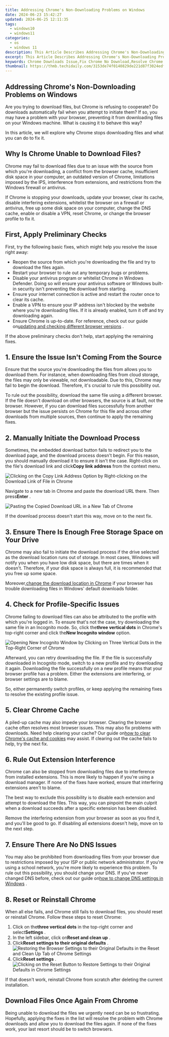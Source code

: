 ```yaml
---
title: Addressing Chrome's Non-Downloading Problems on Windows
date: 2024-06-23 15:42:27
updated: 2024-06-25 12:11:35
tags:
  - windows10
  - windows11
categories:
  - os
  - windows 11
description: This Article Describes Addressing Chrome's Non-Downloading Problems on Windows
excerpt: This Article Describes Addressing Chrome's Non-Downloading Problems on Windows
keywords: Chrome Downloads Issue,Fix Chrome No Download,Resolve Chrome Freeze,Stop Chrome Loading Error,Chrome Windows Download Fail,Addressing Chrome Not Downloading,Overcoming Chrome Download Problems
thumbnail: https://thmb.techidaily.com/3153de74f0140829de221d87f3024edf0be402597c10c002cec7499f13b2deb2.jpg
---
```


## Addressing Chrome's Non-Downloading Problems on Windows

 Are you trying to download files, but Chrome is refusing to cooperate? Do downloads automatically fail when you attempt to initiate them? If so, you may have a problem with your browser, preventing it from downloading files on your Windows machine. What is causing it to behave this way?

 In this article, we will explore why Chrome stops downloading files and what you can do to fix it.

## Why Is Chrome Unable to Download Files?

 Chrome may fail to download files due to an issue with the source from which you're downloading, a conflict from the browser cache, insufficient disk space in your computer, an outdated version of Chrome, limitations imposed by the IPS, interference from extensions, and restrictions from the Windows firewall or antivirus.

 If Chrome is stopping your downloads, update your browser, clear its cache, disable interfering extensions, whitelist the browser on a firewall or antivirus, free up some disk space on your computer, change the DNS cache, enable or disable a VPN, reset Chrome, or change the browser profile to fix it.

## First, Apply Preliminary Checks

 First, try the following basic fixes, which might help you resolve the issue right away:

* Reopen the source from which you're downloading the file and try to download the files again.
* Restart your browser to rule out any temporary bugs or problems.
* Disable your antivirus program or whitelist Chrome in Windows Defender. Doing so will ensure your antivirus software or Windows built-in security isn't preventing the download from starting.
* Ensure your internet connection is active and restart the router once to clear its cache.
* Enable a VPN to ensure your IP address isn't blocked by the website where you're downloading files. If it is already enabled, turn it off and try downloading again.
* Ensure Chrome is up-to-date. For reference, check out our guide on[updating and checking different browser versions](https://www.makeuseof.com/how-to-update-chrome-firefox-edge-desktop-mobile/#how-to-update-and-view-the-current-version-of-chrome-on-desktop) .

 If the above preliminary checks don't help, start applying the remaining fixes.

## 1\. Ensure the Issue Isn't Coming From the Source

 Ensure that the source you're downloading the files from allows you to download them. For instance, when downloading files from cloud storage, the files may only be viewable, not downloadable. Due to this, Chrome may fail to begin the download. Therefore, it's crucial to rule this possibility out.

 To rule out the possibility, download the same file using a different browser. If the file doesn't download on other browsers, the source is at fault, not the browser. However, if you can download files successfully from another browser but the issue persists on Chrome for this file and across other downloads from multiple sources, then continue to apply the remaining fixes.

## 2\. Manually Initiate the Download Process

 Sometimes, the embedded download button fails to redirect you to the download page, and the download process doesn't begin. For this reason, you should manually download it to ensure it isn't the case. Right-click on the file's download link and click**Copy link address** from the context menu.

![Clicking on the Copy Link Address Option by Right-clicking on the Download Link of File in Chrome](https://static1.makeuseofimages.com/wordpress/wp-content/uploads/2022/12/1-clicking-on-the-copy-link-address-option-by-right-clicking-on-the-download-link-of-file-in-chrome.jpg)

 Navigate to a new tab in Chrome and paste the download URL there. Then press**Enter** .

![Pasting the Copied Download URL in a New Tab of Chrome](https://static1.makeuseofimages.com/wordpress/wp-content/uploads/2022/12/2-pasting-the-copied-download-url-in-a-new-tab-of-chrome.jpg)

 If the download process doesn't start this way, move on to the next fix.

## 3\. Ensure There Is Enough Free Storage Space on Your Drive

 Chrome may also fail to initiate the download process if the drive selected as the download location runs out of storage. In most cases, Windows will notify you when you have low disk space, but there are times when it doesn't. Therefore, if your disk space is always full, it is recommended that you free up some space.

 Moreover,[change the download location in Chrome](https://www.makeuseof.com/tag/how-to-change-the-default-download-folder-in-google-chrome/) if your browser has trouble downloading files in Windows' default downloads folder.

## 4\. Check for Profile-Specific Issues

 Chrome failing to download files can also be attributed to the profile with which you're logged in. To ensure that's not the case, try downloading the same file in an Incognito mode. So, click the**three vertical dots** in Chrome's top-right corner and click the**New Incognito window** option.

![Opening New Incognito Window by Clicking on Three Vertical Dots in the Top-Right Corner of Chrome](https://static1.makeuseofimages.com/wordpress/wp-content/uploads/2022/12/3-opening-new-incognito-window-by-clicking-on-three-vertical-dots-in-the-top-right-corner-of-chrome.jpg)

 Afterward, you can retry downloading the file. If the file is successfully downloaded in Incognito mode, switch to a new profile and try downloading it again. Downloading the file successfully on a new profile means that your browser profile has a problem. Either the extensions are interfering, or browser settings are to blame.

 So, either permanently switch profiles, or keep applying the remaining fixes to resolve the existing profile issue.

## 5\. Clear Chrome Cache

 A piled-up cache may also impede your browser. Clearing the browser cache often resolves most browser issues. This may also fix problems with downloads. Need help clearing your cache? Our guide on[how to clear Chrome's cache and cookies](https://www.makeuseof.com/how-to-clear-cookies-cache-in-chrome/) may assist. If clearing out the cache fails to help, try the next fix.

## 6\. Rule Out Extension Interference

 Chrome can also be stopped from downloading files due to interference from installed extensions. This is more likely to happen if you're using a download manager. If none of the fixes have worked, ensure that interfering extensions aren't to blame.

 The best way to exclude this possibility is to disable each extension and attempt to download the files. This way, you can pinpoint the main culprit when a download succeeds after a specific extension has been disabled.

 Remove the interfering extension from your browser as soon as you find it, and you'll be good to go. If disabling all extensions doesn't help, move on to the next step.

## 7\. Ensure There Are No DNS Issues

 You may also be prohibited from downloading files from your browser due to restrictions imposed by your ISP or public network administrator. If you're using a school network, you're more likely to experience this problem. To rule out this possibility, you should change your DNS. If you've never changed DNS before, check out our guide on[how to change DNS settings in Windows](https://www.makeuseof.com/change-dns-settings-windows-11/) .

## 8\. Reset or Reinstall Chrome

 When all else fails, and Chrome still fails to download files, you should reset or reinstall Chrome. Follow these steps to reset Chrome:

1. Click on the**three vertical dots** in the top-right corner and select**Settings** .
2. In the left sidebar, click on**Reset and clean up** .
3. Click**Reset settings to their original defaults** .  
![Restoring the Browser Settings to their Original Defaults in the Reset and Clean Up Tab of Chrome Settings](https://static1.makeuseofimages.com/wordpress/wp-content/uploads/2022/12/4-restoring-the-browser-settings-to-their-original-defaults-in-the-reset-and-clean-up-tab-of-chrome-settings.jpg)
4. Click**Reset settings** .  
![Clicking on the Reset Button to Restore Settings to their Original Defaults in Chrome Settings](https://static1.makeuseofimages.com/wordpress/wp-content/uploads/2022/12/5-clicking-on-the-reset-button-to-restore-settings-to-their-original-defaults-in-chrome-settings.jpg)

 If that doesn't work, reinstall Chrome from scratch after deleting the current installation.

## Download Files Once Again From Chrome

 Being unable to download the files we urgently need can be so frustrating. Hopefully, applying the fixes in the list will resolve the problem with Chrome downloads and allow you to download the files again. If none of the fixes work, your last resort should be to switch browsers.


<ins class="adsbygoogle"
     style="display:block"
     data-ad-format="autorelaxed"
     data-ad-client="ca-pub-7571918770474297"
     data-ad-slot="1223367746"></ins>



<ins class="adsbygoogle"
     style="display:block"
     data-ad-client="ca-pub-7571918770474297"
     data-ad-slot="8358498916"
     data-ad-format="auto"
     data-full-width-responsive="true"></ins>
